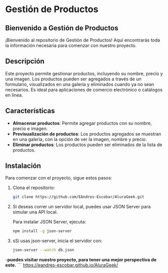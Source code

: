 # Gestión de Productos

## Bienvenido a Gestión de Productos

¡Bienvenido al repositorio de Gestión de Productos! Aquí encontrarás toda la información necesaria para comenzar con nuestro proyecto.

## Descripción

Este proyecto permite gestionar productos, incluyendo su nombre, precio y una imagen. Los productos pueden ser agregados a través de un formulario, visualizados en una galería y eliminados cuando ya no sean necesarios. Es ideal para aplicaciones de comercio electrónico o catálogos en línea.

## Características

- **Almacenar productos**: Permite agregar productos con su nombre, precio e imagen.
- **Previsualización de productos**: Los productos agregados se muestran en una galería, con la opción de ver la imagen, nombre y precio.
- **Eliminar productos**: Los productos pueden ser eliminados de la lista de productos.

## Instalación

Para comenzar con el proyecto, sigue estos pasos:

1. Clona el repositorio:
   
    ```bash
    git clone https://github.com/EAndres-Escobar/AluraGeek.git
    ```

2. Si deseas correr un servidor local, puedes usar JSON Server para simular una API local.

   Para instalar JSON Server, ejecuta:
   ```bash
   npm install -g json-server

3. sSi usas json-server, inicia el servidor con:
    ```bash
    json-server --watch db.json
    ```

-**puedes visitar nuestro proyecto, para tener una mejor perspectiva de este.**
    ```
    https://eandres-escobar.github.io/AluraGeek/
   

